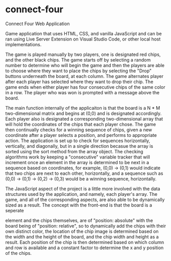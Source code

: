 # connect-four
Connect Four Web Application

Game application that uses HTML, CSS, and vanilla JavaScript and can be ran using Live Server Extension on Visual Studio Code, or other local host implementations. 

The game is played manually by two players, one is designated red chips, and the other black chips. The game starts off by selecting a random number to determine who will begin the game and then the players are able to choose where they want to place the chips by selecting the "Drop" buttons underneath the board, at each column. The game alternates player after each player has selected where they want to drop their chip. The game ends when either player has four consecutive chips of the same color in a row. The player who was won is prompted with a message above the board.

The main function internally of the applicaiton is that the board is a N * M two-dimensional matrix and begins at (0,0) and is designated accordingly. Each player also is designated a corresponding two-dimensional array that will hold the coordinates of the chips that each player chose. The game then continually checks for a winning sequence of chips, given a new coordinate after a player selects a position, and performs to appropriate action. The application is set up to check for sequences horizontally, vertically, and diagonally, but in a single direction becasue the array is sorted using the sort method from the array object. The checking algorithms work by keeping a "consecutive" variable tracker that will increment once an element in the array is determined to be next in a sequence based on coordinates, for example, (0,0) -> (0,1) would indicate that two chips are next to each other, horizontally, and a sequence such as (0,0) -> (0,1) -> (0,2) -> (0,3) would be a winning sequence, horizontally.

The JavaScript aspect of the project is a little more involved with the data structures used by the application, and namely, each player's array. The game, and all of the corresponding aspects, are also able to be dynamically sized as a result. The concept with the front-end is that the board is a seperate <div> element and the chips themselves, are of "position: absolute" with the board being of "position: relative", so to dynamically add the chips with their own distinct color, the location of the chip image is determined based on the width and the height of the board, and the chip width and height as a result. Each position of the chip is then determined based on which column and row is available and a constant factor to determine the x and y position of the chips.

